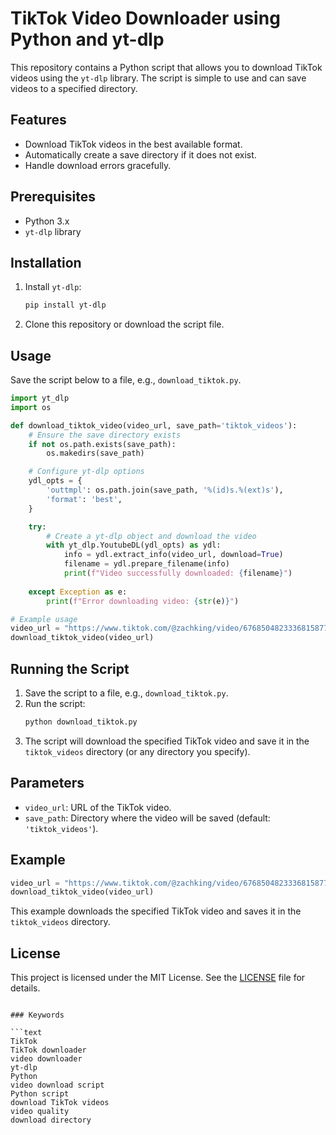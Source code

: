 # TikTok Video Downloader using Python and yt-dlp

This repository contains a Python script that allows you to download TikTok videos using the `yt-dlp` library. The script is simple to use and can save videos to a specified directory.

## Features

- Download TikTok videos in the best available format.
- Automatically create a save directory if it does not exist.
- Handle download errors gracefully.

## Prerequisites

- Python 3.x
- `yt-dlp` library

## Installation

1. Install `yt-dlp`:
    ```sh
    pip install yt-dlp
    ```

2. Clone this repository or download the script file.

## Usage

Save the script below to a file, e.g., `download_tiktok.py`.

```python
import yt_dlp
import os

def download_tiktok_video(video_url, save_path='tiktok_videos'):
    # Ensure the save directory exists
    if not os.path.exists(save_path):
        os.makedirs(save_path)

    # Configure yt-dlp options
    ydl_opts = {
        'outtmpl': os.path.join(save_path, '%(id)s.%(ext)s'),
        'format': 'best',
    }

    try:
        # Create a yt-dlp object and download the video
        with yt_dlp.YoutubeDL(ydl_opts) as ydl:
            info = ydl.extract_info(video_url, download=True)
            filename = ydl.prepare_filename(info)
            print(f"Video successfully downloaded: {filename}")
    
    except Exception as e:
        print(f"Error downloading video: {str(e)}")

# Example usage
video_url = "https://www.tiktok.com/@zachking/video/6768504823336815877?embed_source=121374463%2C121439635%2C121433650%2C121404358%2C121351166%2C121331973%2C120811592%2C120810756%3Bnull%3Bembed_blank&refer=embed&referer_url=marketing4all.es%2Flistas%2Fvideos-mas-vistos-en-tiktok-2024%2F&referer_video_id=6768504823336815877"
download_tiktok_video(video_url)
```

## Running the Script

1. Save the script to a file, e.g., `download_tiktok.py`.
2. Run the script:
    ```sh
    python download_tiktok.py
    ```
3. The script will download the specified TikTok video and save it in the `tiktok_videos` directory (or any directory you specify).

## Parameters

- `video_url`: URL of the TikTok video.
- `save_path`: Directory where the video will be saved (default: `'tiktok_videos'`).

## Example

```python
video_url = "https://www.tiktok.com/@zachking/video/6768504823336815877?embed_source=121374463%2C121439635%2C121433650%2C121404358%2C121351166%2C121331973%2C120811592%2C120810756%3Bnull%3Bembed_blank&refer=embed&referer_url=marketing4all.es%2Flistas%2Fvideos-mas-vistos-en-tiktok-2024%2F&referer_video_id=6768504823336815877"
download_tiktok_video(video_url)
```

This example downloads the specified TikTok video and saves it in the `tiktok_videos` directory.

## License

This project is licensed under the MIT License. See the [LICENSE](LICENSE) file for details.
```

### Keywords

```text
TikTok
TikTok downloader
video downloader
yt-dlp
Python
video download script
Python script
download TikTok videos
video quality
download directory
```


